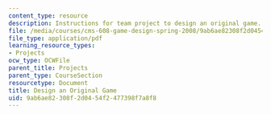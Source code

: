 ```yaml
---
content_type: resource
description: Instructions for team project to design an original game.
file: /media/courses/cms-608-game-design-spring-2008/9ab6ae82308f2d0454f2477398f7a8f8_MITCMS_608s08_proj04.pdf
file_type: application/pdf
learning_resource_types:
- Projects
ocw_type: OCWFile
parent_title: Projects
parent_type: CourseSection
resourcetype: Document
title: Design an Original Game
uid: 9ab6ae82-308f-2d04-54f2-477398f7a8f8
---
```

